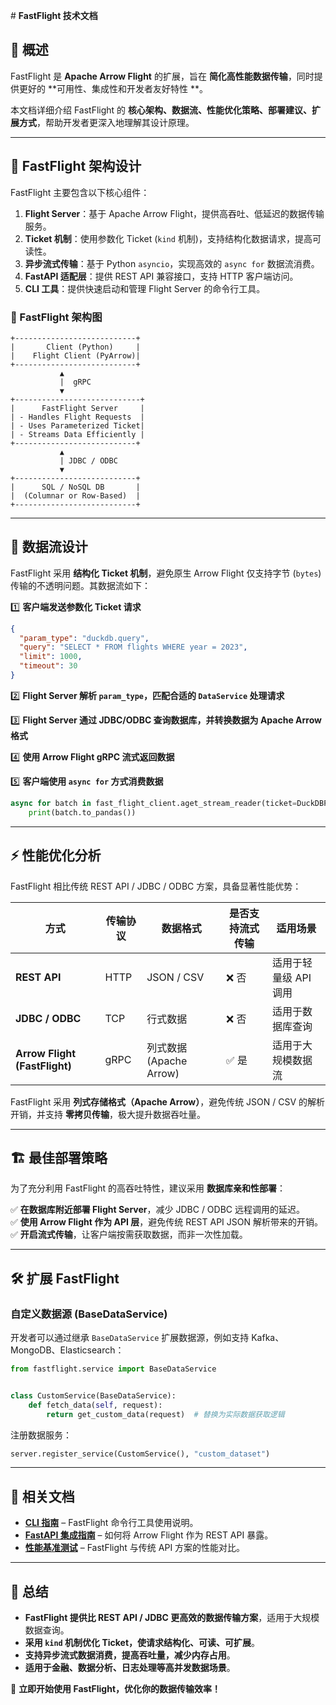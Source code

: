 <file name=1 path=TECHNICAL_DETAILS_chn.md># **FastFlight 技术文档**

## **📌 概述**

FastFlight 是 **Apache Arrow Flight** 的扩展，旨在 **简化高性能数据传输**，同时提供更好的 **可用性、集成性和开发者友好特性
**。

本文档详细介绍 FastFlight 的 **核心架构、数据流、性能优化策略、部署建议、扩展方式**，帮助开发者更深入地理解其设计原理。

---

## **🚀 FastFlight 架构设计**

FastFlight 主要包含以下核心组件：

1. **Flight Server**：基于 Apache Arrow Flight，提供高吞吐、低延迟的数据传输服务。
2. **Ticket 机制**：使用参数化 Ticket (`kind` 机制)，支持结构化数据请求，提高可读性。
3. **异步流式传输**：基于 Python `asyncio`，实现高效的 `async for` 数据流消费。
4. **FastAPI 适配层**：提供 REST API 兼容接口，支持 HTTP 客户端访问。
5. **CLI 工具**：提供快速启动和管理 Flight Server 的命令行工具。

### **🔹 FastFlight 架构图**

```text
+---------------------------+
|       Client (Python)     |
|    Flight Client (PyArrow)|
+---------------------------+
           ▲
           |  gRPC
           ▼
+----------------------------+
|      FastFlight Server     |
| - Handles Flight Requests  |
| - Uses Parameterized Ticket|
| - Streams Data Efficiently |
+---------------------------+
           ▲
           | JDBC / ODBC
           ▼
+---------------------------+
|      SQL / NoSQL DB       |
|  (Columnar or Row-Based)  |
+---------------------------+
```

---

## **🔀 数据流设计**

FastFlight 采用 **结构化 Ticket 机制**，避免原生 Arrow Flight 仅支持字节 (`bytes`) 传输的不透明问题。其数据流如下：

1️⃣ **客户端发送参数化 Ticket 请求**

```json
{
  "param_type": "duckdb.query",
  "query": "SELECT * FROM flights WHERE year = 2023",
  "limit": 1000,
  "timeout": 30
}
```

2️⃣ **Flight Server 解析 `param_type`，匹配合适的 `DataService` 处理请求**

3️⃣ **Flight Server 通过 JDBC/ODBC 查询数据库，并转换数据为 Apache Arrow 格式**

4️⃣ **使用 Arrow Flight gRPC 流式返回数据**

5️⃣ **客户端使用 `async for` 方式消费数据**

```python
async for batch in fast_flight_client.aget_stream_reader(ticket=DuckDBParams(...)):
    print(batch.to_pandas())
```

---

## **⚡ 性能优化分析**

FastFlight 相比传统 REST API / JDBC / ODBC 方案，具备显著性能优势：

| 方式                            | 传输协议 | 数据格式                | 是否支持流式传输 | 适用场景          |
|-------------------------------|------|---------------------|----------|---------------|
| **REST API**                  | HTTP | JSON / CSV          | ❌ 否      | 适用于轻量级 API 调用 |
| **JDBC / ODBC**               | TCP  | 行式数据                | ❌ 否      | 适用于数据库查询      |
| **Arrow Flight (FastFlight)** | gRPC | 列式数据 (Apache Arrow) | ✅ 是      | 适用于大规模数据流     |

FastFlight 采用 **列式存储格式（Apache Arrow）**，避免传统 JSON / CSV 的解析开销，并支持 **零拷贝传输**，极大提升数据吞吐量。

---

## **🏗️ 最佳部署策略**

为了充分利用 FastFlight 的高吞吐特性，建议采用 **数据库亲和性部署**：

✅ **在数据库附近部署 Flight Server**，减少 JDBC / ODBC 远程调用的延迟。  
✅ **使用 Arrow Flight 作为 API 层**，避免传统 REST API JSON 解析带来的开销。  
✅ **开启流式传输**，让客户端按需获取数据，而非一次性加载。

---

## **🛠 扩展 FastFlight**

### **自定义数据源 (BaseDataService)**

开发者可以通过继承 `BaseDataService` 扩展数据源，例如支持 Kafka、MongoDB、Elasticsearch：

```python
from fastflight.service import BaseDataService


class CustomService(BaseDataService):
    def fetch_data(self, request):
        return get_custom_data(request)  # 替换为实际数据获取逻辑
```

注册数据服务：

```python
server.register_service(CustomService(), "custom_dataset")
```

---

## **📖 相关文档**

- **[CLI 指南](./CLI_USAGE.md)** – FastFlight 命令行工具使用说明。
- **[FastAPI 集成指南](./fastapi_integration/README.md)** – 如何将 Arrow Flight 作为 REST API 暴露。
- **[性能基准测试](./docs/BENCHMARK.md)** – FastFlight 与传统 API 方案的性能对比。

---

## **📌 总结**

- **FastFlight 提供比 REST API / JDBC 更高效的数据传输方案**，适用于大规模数据查询。
- **采用 `kind` 机制优化 Ticket，使请求结构化、可读、可扩展**。
- **支持异步流式数据消费，提高吞吐量，减少内存占用**。
- **适用于金融、数据分析、日志处理等高并发数据场景**。

🚀 **立即开始使用 FastFlight，优化你的数据传输效率！**
</file>
